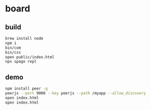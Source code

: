 # board

## build

```sh
brew install node
npm i
bin/com
bin/css
open public/index.html
npx spago repl
```

## demo

```sh
npm install peer -g
peerjs --port 9000 --key peerjs --path /myapp --allow_discovery
open index.html
open index.html
```
